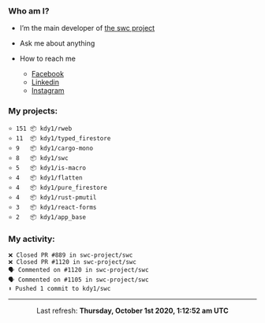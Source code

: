 ### Who am I?

- I’m the main developer of [the swc project](https://github.com/swc-project/swc)

- Ask me about anything

- How to reach me
  - [Facebook](https://www.facebook.com/profile.php?id=100024888122318)
  - [Linkedin](https://www.linkedin.com/in/kdy1/)
  - [Instagram](https://www.instagram.com/kdy1123/)

### My projects:

```
⭐️ 151 📦 kdy1/rweb
⭐️ 11  📦 kdy1/typed_firestore
⭐️ 9   📦 kdy1/cargo-mono
⭐️ 8   📦 kdy1/swc
⭐️ 5   📦 kdy1/is-macro
⭐️ 4   📦 kdy1/flatten
⭐️ 4   📦 kdy1/pure_firestore
⭐️ 4   📦 kdy1/rust-pmutil
⭐️ 3   📦 kdy1/react-forms
⭐️ 2   📦 kdy1/app_base
```

### My activity:

```
❌ Closed PR #889 in swc-project/swc
❌ Closed PR #1120 in swc-project/swc
🗣 Commented on #1120 in swc-project/swc
🗣 Commented on #1105 in swc-project/swc
⬆️ Pushed 1 commit to kdy1/swc
```

------------
<p align="center">Last refresh: <b>Thursday, October 1st 2020, 1:12:52 am UTC</b></p>